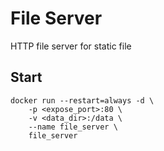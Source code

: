 # File Server

HTTP file server for static file

## Start
```
docker run --restart=always -d \
    -p <expose_port>:80 \
    -v <data_dir>:/data \
    --name file_server \
    file_server
```
